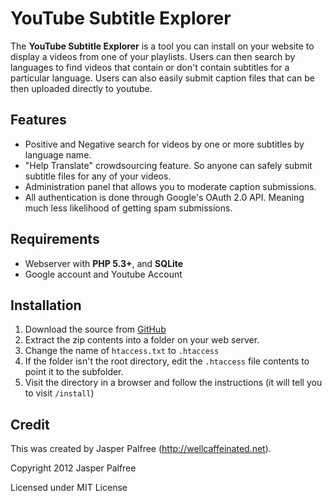 # YouTube Subtitle Explorer

The **YouTube Subtitle Explorer** is a tool you can install on your website to display a videos from one of your playlists. Users can then search by languages to find videos that contain or don't contain subtitles for a particular language. Users can also easily submit caption files that can be then uploaded directly to youtube.

## Features

* Positive and Negative search for videos by one or more subtitles by language name.
* "Help Translate" crowdsourcing feature. So anyone can safely submit subtitle files for any of your videos.
* Administration panel that allows you to moderate caption submissions.
* All authentication is done through Google's OAuth 2.0 API. Meaning much less likelihood of getting spam submissions.

## Requirements

* Webserver with **PHP 5.3+**, and **SQLite**
* Google account and Youtube Account

## Installation

1. Download the source from [GitHub](https://github.com/wellcaffeinated/yt-subtitle-explorer)
2. Extract the zip contents into a folder on your web server.
3. Change the name of `htaccess.txt` to `.htaccess`
4. If the folder isn't the root directory, edit the `.htaccess` file contents to point it to the subfolder.
5. Visit the directory in a browser and follow the instructions (it will tell you to visit `/install`)

## Credit

This was created by Jasper Palfree (http://wellcaffeinated.net).

Copyright 2012 Jasper Palfree

Licensed under MIT License
